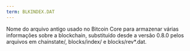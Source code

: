 ```yaml
---
term: BLKINDEX.DAT
---
```


Nome do arquivo antigo usado no Bitcoin Core para armazenar várias informações sobre a blockchain, substituído desde a versão 0.8.0 pelos arquivos em chainstate/, blocks/index/ e blocks/rev*.dat.